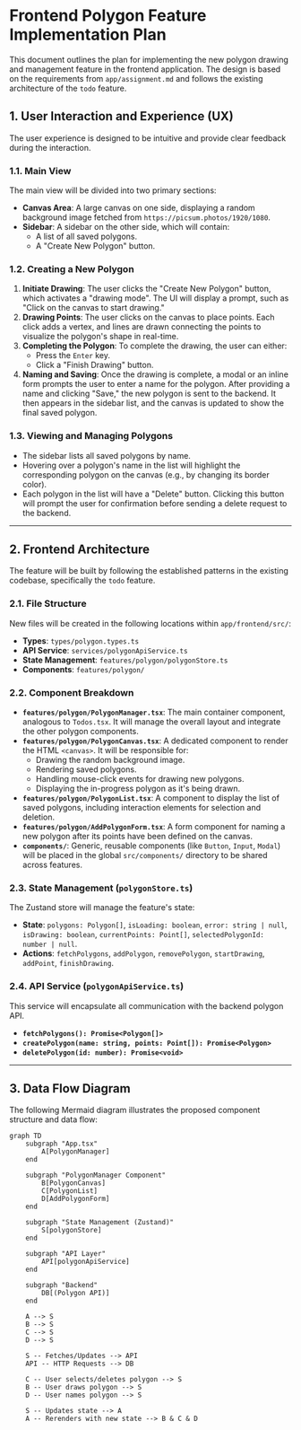 # Frontend Polygon Feature Implementation Plan

This document outlines the plan for implementing the new polygon drawing and management feature in the frontend application. The design is based on the requirements from `app/assignment.md` and follows the existing architecture of the `todo` feature.

## 1. User Interaction and Experience (UX)

The user experience is designed to be intuitive and provide clear feedback during the interaction.

### 1.1. Main View

The main view will be divided into two primary sections:

- **Canvas Area**: A large canvas on one side, displaying a random background image fetched from `https://picsum.photos/1920/1080`.
- **Sidebar**: A sidebar on the other side, which will contain:
  - A list of all saved polygons.
  - A "Create New Polygon" button.

### 1.2. Creating a New Polygon

1.  **Initiate Drawing**: The user clicks the "Create New Polygon" button, which activates a "drawing mode". The UI will display a prompt, such as "Click on the canvas to start drawing."
2.  **Drawing Points**: The user clicks on the canvas to place points. Each click adds a vertex, and lines are drawn connecting the points to visualize the polygon's shape in real-time.
3.  **Completing the Polygon**: To complete the drawing, the user can either:
    - Press the `Enter` key.
    - Click a "Finish Drawing" button.
4.  **Naming and Saving**: Once the drawing is complete, a modal or an inline form prompts the user to enter a name for the polygon. After providing a name and clicking "Save," the new polygon is sent to the backend. It then appears in the sidebar list, and the canvas is updated to show the final saved polygon.

### 1.3. Viewing and Managing Polygons

- The sidebar lists all saved polygons by name.
- Hovering over a polygon's name in the list will highlight the corresponding polygon on the canvas (e.g., by changing its border color).
- Each polygon in the list will have a "Delete" button. Clicking this button will prompt the user for confirmation before sending a delete request to the backend.

---

## 2. Frontend Architecture

The feature will be built by following the established patterns in the existing codebase, specifically the `todo` feature.

### 2.1. File Structure

New files will be created in the following locations within `app/frontend/src/`:

- **Types**: `types/polygon.types.ts`
- **API Service**: `services/polygonApiService.ts`
- **State Management**: `features/polygon/polygonStore.ts`
- **Components**: `features/polygon/`

### 2.2. Component Breakdown

- **`features/polygon/PolygonManager.tsx`**: The main container component, analogous to `Todos.tsx`. It will manage the overall layout and integrate the other polygon components.
- **`features/polygon/PolygonCanvas.tsx`**: A dedicated component to render the HTML `<canvas>`. It will be responsible for:
  - Drawing the random background image.
  - Rendering saved polygons.
  - Handling mouse-click events for drawing new polygons.
  - Displaying the in-progress polygon as it's being drawn.
- **`features/polygon/PolygonList.tsx`**: A component to display the list of saved polygons, including interaction elements for selection and deletion.
- **`features/polygon/AddPolygonForm.tsx`**: A form component for naming a new polygon after its points have been defined on the canvas.
- **`components/`**: Generic, reusable components (like `Button`, `Input`, `Modal`) will be placed in the global `src/components/` directory to be shared across features.

### 2.3. State Management (`polygonStore.ts`)

The Zustand store will manage the feature's state:

- **State**: `polygons: Polygon[]`, `isLoading: boolean`, `error: string | null`, `isDrawing: boolean`, `currentPoints: Point[]`, `selectedPolygonId: number | null`.
- **Actions**: `fetchPolygons`, `addPolygon`, `removePolygon`, `startDrawing`, `addPoint`, `finishDrawing`.

### 2.4. API Service (`polygonApiService.ts`)

This service will encapsulate all communication with the backend polygon API.

- **`fetchPolygons(): Promise<Polygon[]>`**
- **`createPolygon(name: string, points: Point[]): Promise<Polygon>`**
- **`deletePolygon(id: number): Promise<void>`**

---

## 3. Data Flow Diagram

The following Mermaid diagram illustrates the proposed component structure and data flow:

```mermaid
graph TD
    subgraph "App.tsx"
        A[PolygonManager]
    end

    subgraph "PolygonManager Component"
        B[PolygonCanvas]
        C[PolygonList]
        D[AddPolygonForm]
    end

    subgraph "State Management (Zustand)"
        S[polygonStore]
    end

    subgraph "API Layer"
        API[polygonApiService]
    end

    subgraph "Backend"
        DB[(Polygon API)]
    end

    A --> S
    B --> S
    C --> S
    D --> S

    S -- Fetches/Updates --> API
    API -- HTTP Requests --> DB

    C -- User selects/deletes polygon --> S
    B -- User draws polygon --> S
    D -- User names polygon --> S

    S -- Updates state --> A
    A -- Rerenders with new state --> B & C & D
```
